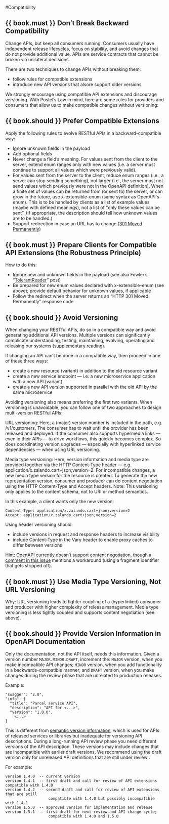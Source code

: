 #Compatibility

## {{ book.must }} Don’t Break Backward Compatibility

Change APIs, but keep all consumers
running. Consumers usually have independent release lifecycles, focus on
stability, and avoid changes that do not provide additional value. APIs are
service contracts that cannot be broken via unilateral decisions.

There are two techniques to change APIs without breaking them:

- follow rules for compatible extensions
- introduce new API versions that alsore support older versions

We strongly encourage using compatible API extensions and discourage versioning.
With Postel’s Law in mind, here are some rules for providers and consumers that
allow us to make compatible changes without versioning:

## {{ book.should }} Prefer Compatible Extensions

Apply the following rules to evolve RESTful APIs in a backward-compatible way:

* Ignore unknown fields in the payload
* Add optional fields
* Never change a field’s meaning. For values sent from the client to the server, extend enum ranges
  only with new values (i.e. a server must continue to support all values which were previously valid).
* For values sent from the server to the client, reduce enum ranges (i.e., a server can stop sending
  something), not larger (i.e., the server must not send values which previously were not in the
  OpenAPI definition). When a finite set of values can be returned from (or
  sent to) the server, or can grow in the future, use x-extensible-enum (same
  syntax as OpenAPI's enum). This is to be handled by clients as a list of example
  values (maybe with defined meanings), not a list of "only these values can be
  sent”. (If appropriate, the description should tell how unknown values are to be
  handled.)
* Support redirection in case an URL has to change
 ([301 Moved Permanently](https://en.wikipedia.org/wiki/HTTP_301))


## {{ book.must }} Prepare Clients for Compatible API Extensions (the Robustness Principle)

How to do this:

* Ignore new and unknown fields in the payload (see also Fowler’s
  “[TolerantReader](http://martinfowler.com/bliki/TolerantReader.html)” post)
* Be prepared for new enum values declared with x-extensible-enum (see above);
  provide default behavior for unknown values, if applicable
* Follow the redirect when the server returns an “HTTP 301 Moved Permanently” response code

## {{ book.should }} Avoid Versioning

When changing your RESTful APIs,
do so in a compatible way and avoid generating additional API versions. Multiple
versions can significantly complicate understanding, testing, maintaining,
evolving, operating and releasing our systems ([supplementary reading](http://martinfowler.com/articles/enterpriseREST.html)).

If changing an API can’t be done in a compatible way, then proceed in one of these
three ways:

* create a new resource (variant) in addition to the old resource variant
* create a new service endpoint — i.e. a new microservice application with a new API (variant)
* create a new API version supported in parallel with the old API by the same microservice

Avoiding versioning also means preferring the first two variants. When
versioning is unavoidable, you can follow one of two approaches to design
multi-version RESTful APIs:

URL versioning: Here, a (major) version number is
included in the path, e.g. /v1/customers. The consumer has to wait until the
provider has been released and deployed. If the consumer also supports
hypermedia links — even in their APIs — to drive workflows, this quickly becomes
complex. So does coordinating version upgrades — especially with hyperlinked
service dependencies — when using URL versioning.

Media type versioning: Here,
version information and media type are provided together via the HTTP
Content-Type header — e.g. application/x.zalando.cart+json;version=2. For
incompatible changes, a new media type version for the resource is created. To
generate the new representation version, consumer and producer can do content
negotiation using the HTTP Content-Type and Accept headers. Note: This
versioning only applies to the content schema, not to URI or method semantics.

In this example, a client wants only the new version:

    Content-Type: application/x.zalando.cart+json;version=2
    Accept: application/x.zalando.cart+json;version=2

Using header versioning should:

* include versions in request and response headers to increase visibility
* include Content-Type in the Vary header to enable proxy caches to differ between versions

Hint: [OpenAPI currently doesn’t support content
negotiation](https://github.com/OAI/OpenAPI-Specification/issues/146), though [a comment in this
issue](https://github.com/OAI/OpenAPI-Specification/issues/146#issuecomment-117288707) mentions
a workaround (using a fragment identifier that
gets stripped off).

## {{ book.must }} Use Media Type Versioning, Not URL Versioning

Why: URL versioning leads to tighter coupling of a (hyperlinked) consumer and producer
with higher complexity of release management. Media type versioning is less
tightly coupled and supports content negotiation (see above).

## {{ book.should }} Provide Version Information in OpenAPI Documentation

Only the documentation, not the API itself, needs this information. Given a version number
`MAJOR.MINOR.DRAFT`,
increment the: `MAJOR` version, when you make incompatible API changes; `MINOR`
version, when you add functionality in a backwards-compatible manner; and `DRAFT`
version, when you make changes during the review phase that are unrelated to
production releases.

Example:

    "swagger": "2.0",
    "info": {
      "title": "Parcel service API",
      "description": "API for <...>",
      "version": "1.0.0",
        <...>
    }


This is different from [semantic version information](http://semver.org/), which is used for APIs of
released services or libraries but inadequate for versioning API descriptions. During a long-running
API review phase you need different versions of the API description. These versions may include
changes that are incompatible with earlier draft versions. We recommend using the draft version only
for unreleased API definitions that are still under review .

For example:

    version 1.4.0  -- current version
    version 1.4.1  -- first draft and call for review of API extensions compatible with 1.4.0
    version 1.4.2  -- second draft and call for review of API extensions that are still
                       compatible with 1.4.0 but possibly incompatible with 1.4.1
    version 1.5.0  -- approved version for implementation and release
    version 1.5.1  -- first draft for next review and API change cycle;
                       compatible with 1.4.0 and 1.5.0